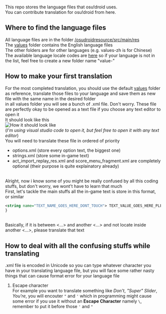 <br>This repo stores the language files that osu!droid uses.
<br>You can contribute translation for osu!droid from here.

## Where to find the language files
All language files are in the folder [/osudroidresource/src/main/res](https://github.com/EdrowsLuo/osudroidstrings/tree/master/osudroidresource/src/main/res)
<br>The [values](https://github.com/EdrowsLuo/osudroidstrings/tree/master/osudroidresource/src/main/res/values) 
folder contains the English language files 
<br>The other folders are for other languages (e.g. values-zh is for Chinese)
<br>The available language locale codes are [here](https://stackoverflow.com/a/7989085) so if your language is not in the list, feel free to create a new folder name "value-<whatever locale code goes here>"

## How to make your first translation
For the most completed translation, you should use the default [values](https://github.com/EdrowsLuo/osudroidstrings/tree/master/osudroidresource/src/main/res/values) folder as reference, translate those files to your language and save them as new file with the same name in the desired folder
<br>in all values folder you will see a bunch of .xml file. Don't worry. These file are perfectly okay to be opened as a text file if you choose any text editor to open it
<br>It should look like this<br>
![How it should look like](https://i.ibb.co/sgTF351/cacac.png)
<br>(*I'm using visual studio code to open it, but feel free to open it with any text editor*)
<br>You will need to translate these file in ordered of priority
* options.xml (store every option text, the biggest one)
* strings.xml (store some in-game text)
* act_import_replay_res.xml and score_menu_fragment.xml are completely optional (their purpose is quite explainatory already)

<br>Alright, now i know some of you might be really confused by all this coding stuffs, but don't worry, we wont't have to learn that much
<br>First, let's tackle the main stuffs all the in-game text is store in this format, or similar
```xml
<string name="TEXT_NAME_GOES_HERE_DONT_TOUCH"> TEXT_VALUE_GOES_HERE_PLEASE_TRANSLATE </string>
}
```
<br> Basically, if it is between <...> and another <...> and not locate inside another <...>, please translate that text

## How to deal with all the confusing stuffs while translating
.xml file is encoded in Unicode so you can type whatever character you have in your translating language file, but you will face some rather nasty things that can cause format error for your language file
1. Escape character
<br>For example you want to translate something like *Don't*, *"Super" Slider*, *You're*, you will encouter `"` and `'` which in programming might cause some error if you use it without an **Escape Character** namely `\`, remember to put it before those `'` and `"`
